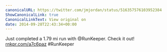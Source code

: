 ```yaml
---
canonicalURL: https://twitter.com/jmjordan/status/516357576103952384
ShowCanonicalLink: true
CanonicalLinkText: View original on
date: 2014-09-28T22:43:34+00:00
---
```

Just completed a 1.79 mi run with @RunKeeper. Check it out! [rnkpr.com/a7c6paz](http://rnkpr.com/a7c6paz) #RunKeeper